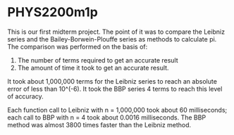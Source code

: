PHYS2200m1p
===========

This is our first midterm project. The point of it was to compare the Leibniz series and the Bailey-Borwein-Plouffe series as methods to calculate pi. The comparison was performed on the basis of:

1. The number of terms required to get an accurate result
2. The amount of time it took to get an accurate result.

It took about 1,000,000 terms for the Leibniz series to reach an absolute error of less than 10^(-6). It took the BBP series 4 terms to reach this level of accuracy. 

Each function call to Leibniz with n = 1,000,000 took about 60 milliseconds; each call to BBP with n = 4 took about 0.0016 milliseconds. The BBP method was almost 3800 times faster than the Leibniz method.
